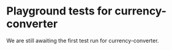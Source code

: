 # Playground tests for currency-converter
We are still awaiting the first test run for currency-converter.
